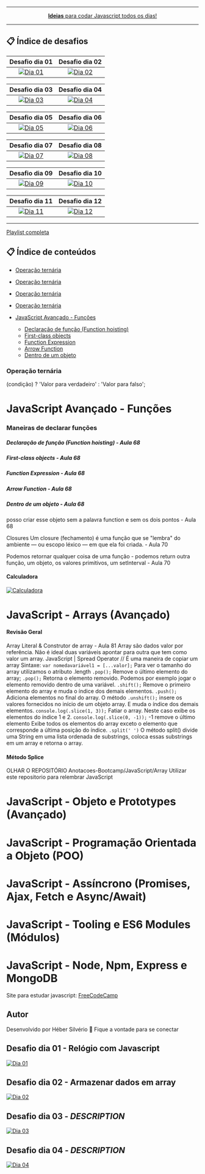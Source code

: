 <div align="center">
	<hr />
    <p>
        <a href="https://github.com/HeberSilverio"><strong>Ideias</strong> para codar Javascript todos os dias!</a>
    </p>
    <hr />
</div>

## 📋 Índice de desafios


| Desafio dia 01 | Desafio dia 02 |
| :---: | :---: |
| [![Dia 01](https://raw.githubusercontent.com/HeberSilverio/Projeto-JavaScript/main/Desafios-diarios/Dia-01/img/myclock2.gif)](https://github.com/HeberSilverio/Projeto-JavaScript/tree/main/Desafios-diarios/Dia-01) | [![Dia 02](https://raw.githubusercontent.com/HeberSilverio/Projeto-JavaScript/main/Desafios-diarios/Dia-02/img/formulario.gif)](https://github.com/HeberSilverio/Projeto-JavaScript/tree/main/Desafios-diarios/Dia-02) |

| Desafio dia 03 | Desafio dia 04 |
| :---: | :---: |
| [![Dia 03](https://raw.githubusercontent.com/HeberSilverio/Projeto-JavaScript/main/Desafios-diarios/Dia-03/TabelaIMC/assets/img/gifTabelaImc.gif)](https://github.com/HeberSilverio/Projeto-JavaScript/tree/main/Desafios-diarios/Dia-03/TabelaIMC) | [![Dia 04](https://raw.githubusercontent.com/HeberSilverio/Projeto-JavaScript/main/Desafios-diarios/Dia-04/img/virtudesNecessarias.gif)](https://github.com/HeberSilverio/Projeto-JavaScript/tree/main/Desafios-diarios/Dia-04) |

| Desafio dia 05 | Desafio dia 06 |
| :---: | :---: |
| [![Dia 05](https://raw.githubusercontent.com/HeberSilverio/Projeto-JavaScript/main/Desafios-diarios/Dia-05/calculadora/assets/img/GifCalculadora.gif)](https://github.com/HeberSilverio/Projeto-JavaScript/tree/main/Desafios-diarios/Dia-05) | [![Dia 06](https://github.com/HeberSilverio/Projeto-JavaScript/blob/main/Desafios%20di%C3%A1rios/Dia%2006/Problema9-tabuada/assets/img/geradorTabuada.gif)](https://github.com/HeberSilverio/Projeto-JavaScript/tree/main/Desafios%20di%C3%A1rios/Dia%2006) |

| Desafio dia 07 | Desafio dia 08 |
| :---: | :---: |
| [![Dia 07](https://raw.githubusercontent.com/HeberSilverio/Projeto-JavaScript/main/Desafios%20di%C3%A1rios/Dia%2007/img/radomColor.gif)](https://github.com/HeberSilverio/Projeto-JavaScript/tree/main/Desafios%20di%C3%A1rios/Dia%2007) | [![Dia 08](https://raw.githubusercontent.com/HeberSilverio/Projeto-JavaScript/main/Desafios%20di%C3%A1rios/Dia%2008/assets/shuffle2.gif)](https://github.com/HeberSilverio/Projeto-JavaScript/tree/main/Desafios%20di%C3%A1rios/Dia%2008) |

| Desafio dia 09 | Desafio dia 10 |
| :---: | :---: |
| [![Dia 09](https://raw.githubusercontent.com/HeberSilverio/Projeto-JavaScript/main/Desafios-diarios/Dia%2009/img/text.gif)](https://github.com/HeberSilverio/Projeto-JavaScript/tree/main/Desafios%20di%C3%A1rios/Dia%2009) | [![Dia 10](https://raw.githubusercontent.com/HeberSilverio/Projeto-JavaScript/main/Desafios%20di%C3%A1rios/Dia%2010/img/password.gif)](https://github.com/HeberSilverio/Projeto-JavaScript/tree/main/Desafios%20di%C3%A1rios/Dia%2010) |

| Desafio dia 11 | Desafio dia 12 |
| :---: | :---: |
| [![Dia 11](https://raw.githubusercontent.com/HeberSilverio/Projeto-JavaScript/main/Desafios-diarios/Dia%2011/img/digitalClock.gif)](https://github.com/HeberSilverio/Projeto-JavaScript/tree/main/Desafios%20di%C3%A1rios/Dia%2011) | [![Dia 12](https://raw.githubusercontent.com/HeberSilverio/Projeto-JavaScript/main/Desafios%20di%C3%A1rios/Dia%2008/assets/shuffle2.gif)]() |

 <hr />

 [Playlist completa](https://www.youtube.com/watch?v=5m5lY8-5Eq0&list=PLR5-OPMtjCw0ZmE1gbSRrLFhZpvTZ7xf8)

## 📋 Índice de conteúdos

- [Operação ternária](#operação-ternária) 
- [Operação ternária](#operação-ternária) 
- [Operação ternária](#operação-ternária) 
- [Operação ternária](#operação-ternária) 

- [JavaScript Avançado - Funções ](#javaScript-avançado-Funções)
    - [Declaração de função (Function hoisting)](#declaração-de-função)
    - [First-class objects](#first-class-objects)
    - [Function Expression](#first-class-objects)
    - [Arrow Function](#first-class-objects)
    - [Dentro de um objeto](#first-class-objects)

### Operação ternária
(condição) ? 'Valor para verdadeiro' : 'Valor para falso';

# JavaScript Avançado - Funções 

### Maneiras de declarar funções
##### Declaração de função (Function hoisting) - Aula 68
##### First-class objects - Aula 68
##### Function Expression - Aula 68
##### Arrow Function - Aula 68
##### Dentro de um objeto - Aula 68
posso criar esse objeto sem a palavra function e sem os dois pontos - Aula 68

Closures
Um closure (fechamento) é uma função que se "lembra" do ambiente — ou escopo léxico — em que ela foi criada.  - Aula 70

Podemos retornar qualquer coisa de uma função - podemos return outra função, um objeto, os valores primitivos, um setInterval   - Aula 70

#### Calculadora
<a target="_blank" rel="noopener noreferrer" href="https://github.com/HeberSilverio/Projeto-JavaScript/blob/main/exercicios/calculadora/assets/img/GifCalculadora.gif">
    <img src="https://github.com/HeberSilverio/Projeto-JavaScript/blob/main/exercicios/calculadora/assets/img/GifCalculadora.gif" alt="Calculadora" style="max-width: 60%;">
</a> </br>

# JavaScript - Arrays (Avançado)

#### Revisão Geral
 Array Literal & Construtor de array - Aula 81
 Array são dados valor por referência. Não é ideal duas variáveis apontar para outra que tem como valor um array.
 JavaScript | Spread Operator // É uma maneira de copiar um array
Sintaxe:
`var nomedavariável1 = [...valor];`
  Para ver o tamanho do array utilizamos o atributo .length
 `.pop();` Remove o último elemento do array;
 `.pop();` Retorna o elemento removido. Podemos por exemplo jogar o elemento removido dentro de uma variável.
 `.shift();` Remove o primeiro elemento do array e muda o índice dos demais elementos.
 `.push();` Adiciona elementos no final do array.
 O método `.unshift();` insere os valores fornecidos no início de um objeto array. E muda o índice dos demais elementos.
 `console.log(.slice(1, 3));` Fatiar o array. Neste caso exibe os elementos do índice 1 e 2.
 `console.log(.slice(0, -1));` -1 remove o último elemento Exibe todos os elementos do array exceto o elemento que corresponde a última posição do índice.
 `.split(' ')` O método split() divide uma String em uma lista ordenada de substrings, coloca essas substrings em um array e retorna o array.
#### Método Splice

OLHAR O REPOSITÓRIO Anotacoes-Bootcamp/JavaScript/Array
Utilizar este repositorio para relembrar JavaScript

# JavaScript - Objeto e Prototypes (Avançado)
# JavaScript - Programação Orientada a Objeto (POO)
# JavaScript - Assíncrono (Promises, Ajax, Fetch e Async/Await)
# JavaScript - Tooling e ES6 Modules (Módulos)
# JavaScript - Node, Npm, Express e MongoDB


Site para estudar javascript: [FreeCodeCamp](https://www.freecodecamp.org/)



## Autor
Desenvolvido por Héber Silvério 👋 Fique a vontade para se conectar



## Desafio dia 01 - Relógio com Javascript
<a target="_blank" rel="noopener noreferrer" href="https://github.com/HeberSilverio/Projeto-JavaScript/tree/main/Dia%2001">
    <img src="https://raw.githubusercontent.com/HeberSilverio/Projeto-JavaScript/main/Dia%2001/img/myclock2.gif" alt="Dia 01" style="max-width: 100%;">
</a> </br>

## Desafio dia 02 - Armazenar dados em array
<a target="_blank" rel="noopener noreferrer" href="https://github.com/HeberSilverio/Projeto-JavaScript/tree/main/Dia%2002">
    <img src="https://raw.githubusercontent.com/HeberSilverio/Projeto-JavaScript/main/Dia%2002/img/formulario.gif" alt="Dia 02" style="max-width: 100%;">
</a> </br>

## Desafio dia 03 - $DESCRIPTION$
<a target="_blank" rel="noopener noreferrer" href="https://github.com/HeberSilverio/Projeto-JavaScript/tree/main/Dia%2003">
    <img src="$IMAGE_URL$" alt="Dia 03" style="max-width: 100%;">
</a> </br>

## Desafio dia 04 - $DESCRIPTION$
<a target="_blank" rel="noopener noreferrer" href="https://github.com/HeberSilverio/Projeto-JavaScript/tree/main/Dia%2004">
    <img src="$IMAGE_URL$" alt="Dia 04" style="max-width: 100%;">
